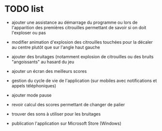 # TODO list

* ajouter une assistance au démarrage du programme ou lors de l'apparition des premières citrouilles permettant de savoir si on doit l'exploser ou pas
* modifier animation d'explosion des citrouilles touchées pour la décaler au centre plutôt que sur l'angle haut gauche
* ajouter des bruitages (notamment explosion de citrouilles ou des bruits "angoissants" au hasard du jeu
* ajouter un écran des meilleurs scores

* gestion du cycle de vie de l'application (sur mobiles avec notifications et appels téléphoniques)

* ajouter mode pause

* revoir calcul des scores permettant de changer de palier

* trouver des sons à utiliser pour les bruitages

* publication l'application sur Microsoft Store (Windows)
